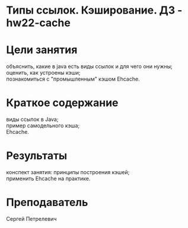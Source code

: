 # Типы ссылок. Кэширование. ДЗ - hw22-cache

# Цели занятия
объяснить, какие в java есть виды ссылок и для чего они нужны;<br/>
оценить, как устроены кэши;<br/>
познакомиться с "промышленным" кэшом Ehcache.<br/>

# Краткое содержание
виды ссылок в Java;<br/>
пример самодельного кэша;<br/>
Ehcache.

# Результаты
конспект занятия: принципы построения кэшей;<br/>
применить Ehcache на практике.

# Преподаватель
Сергей Петрелевич